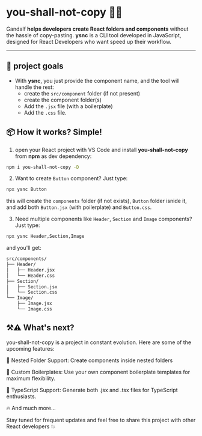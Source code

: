 # you-shall-not-copy 🧙‍♂️
Gandalf **helps developers create React folders and components** without the hassle of copy-pasting.
**ysnc** is a CLI tool developed in JavaScript, designed for React Developers who want speed up their workflow.

---

## 🚀 project goals 
- With **ysnc**, you just provide the component name, and the tool will handle the rest:
    - create the `src/component` folder (if not present)
    - create the component folder(s) 
    - Add the `.jsx` file (with a boilerplate)
    - Add the `.css` file. 

## 📦 How it works? Simple!
1. open your React project with VS Code and install **you-shall-not-copy** from **npm** as dev dependency:

```bash
npm i you-shall-not-copy -D
```

2. Want to create `Button` component? Just type: 
```bash
npx ysnc Button
```
this will create the `components` folder (if not exists), `Button` folder isnide it, and add both `Button.jsx` (with poilerplate) and `Button.css`.

3. Need multiple components like `Header`, `Section` and `Image` components? Just type:
```bash
npx ysnc Header,Section,Image
```
and you'll get:
```bash
src/components/
├── Header/
│   ├── Header.jsx
│   └── Header.css
├── Section/
│   ├── Section.jsx
│   └── Section.css
└── Image/
    ├── Image.jsx
    └── Image.css
```

## ⚒️⚠️ What's next?
you-shall-not-copy is a project in constant evolution. Here are some of the upcoming features:

🌲 Nested Folder Support: Create components inside nested folders

📝 Custom Boilerplates: Use your own component boilerplate templates for maximum flexibility.

💎 TypeScript Support: Generate both .jsx and .tsx files for TypeScript enthusiasts.

🔥 And much more...

Stay tuned for frequent updates and feel free to share this project with other React developers 💥